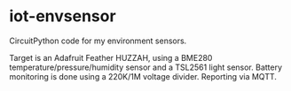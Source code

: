 # iot-envsensor
CircuitPython code for my environment sensors.

Target is an Adafruit Feather HUZZAH, using a BME280 temperature/pressure/humidity sensor and a TSL2561 light sensor. Battery monitoring is done using a 220K/1M voltage divider. Reporting via MQTT.
